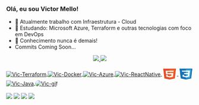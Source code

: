 ### Olá, eu sou Victor Mello!

- 🔭 Atualmente trabalho com Infraestrutura - Cloud
- 🌱 Estudando: Microsoft Azure, Terraform e outras tecnologias com foco em DevOps
- 🤖 Conhecimento nunca é demais!
- Commits Coming Soon...

<div align="center">
  <a href="https://github.com/victormellomm">
  <img height="150em" src="https://github-readme-stats.vercel.app/api?username=victormellomm&show_icons=true&theme=dracula&include_all_commits=true&count_private=true">
  <img height="150em" src="https://github-readme-stats.vercel.app/api/top-langs/?username=victormellomm&layout=compact&langs_count=7&theme=dracula">
</div>
  
  <div style="display: inline_block"><br>
    <img align="center" alt="Vic-Terraform" height"30" width="40" src="https://cdn.jsdelivr.net/gh/devicons/devicon/icons/terraform/terraform-original.svg">
    <img align="center" alt="Vic-Docker" height"30" width="40" src="https://cdn.jsdelivr.net/gh/devicons/devicon/icons/docker/docker-original.svg">
    <img align="center" alt="Vic-Azure" height"30" width="40" src="https://cdn.jsdelivr.net/gh/devicons/devicon/icons/azure/azure-original.svg">         
    <img align="center" alt="Vic-ReactNative" height"30" width="40" src="https://cdn.jsdelivr.net/gh/devicons/devicon/icons/react/react-original.svg">
    <img align="center" alt="Vic--HTML" height="30" width="40" src="https://raw.githubusercontent.com/devicons/devicon/master/icons/html5/html5-original.svg">
    <img align="center" alt="Vic-CSS" height="30" width="40" src="https://raw.githubusercontent.com/devicons/devicon/master/icons/css3/css3-original.svg">
    <img align="center" alt="Vic-Java" height="30" width="40" src="https://cdn.jsdelivr.net/gh/devicons/devicon/icons/java/java-original.svg">
     <img align="center" alt="Vic-gif" height="100" style="border-radius:50px;" src="https://articulate-heroes.s3.amazonaws.com/uploads/rte/kgrtehja_DancingBannana.gif">
  </div><br>
            
  <div>
     <a href="https://instagram.com/projectv1ctor" target="_blank"><img src="https://img.shields.io/badge/-Instagram-%23E4405F?style=for-the-badge&logo=instagram&logoColor=white" target="_blank"></a>
  <a href = "victormellomm@gmail.com"><img src="https://img.shields.io/badge/-Gmail-%23333?style=for-the-badge&logo=gmail&logoColor=white" target="_blank"></a>
  <a href="https://www.linkedin.com/in/p4ulo-v1ctor-m3llo-m4cedo-m0ura" target="_blank"><img src="https://img.shields.io/badge/-LinkedIn-%230077B5?style=for-the-badge&logo=linkedin&logoColor=white" target="_blank"></a> 
    <a href="https://discord.gg/uWY9GHskfC" target="_blank"><img src="https://img.shields.io/badge/Discord-7289DA?style=for-the-badge&logo=discord&logoColor=white" target="_blank"></a> 
   </div>
     
  

